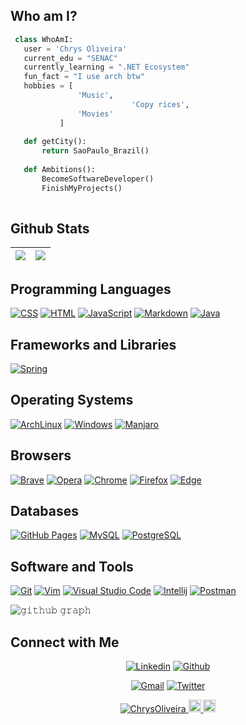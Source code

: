 ## Who am I?

 ```python
  class WhoAmI:
    user = 'Chrys Oliveira'
	current_edu = "SENAC"
    currently_learning = ".NET Ecosystem"
    fun_fact = "I use arch btw"
	hobbies = [
				'Music',
                         	'Copy rices',
			 	'Movies'
			]
	
	def getCity():
		return SaoPaulo_Brazil()
	
	def Ambitions():
		BecomeSoftwareDeveloper()
		FinishMyProjects()
	
 ```

 
## Github Stats

<img src="https://github-readme-stats.vercel.app/api?username=ChrysOliveira&&show_icons=true&count_private=true&theme=github_dark">|<img src="https://github-readme-streak-stats.herokuapp.com/?user=ChrysOliveira&theme=blueberry_duo"/>
|---|---|

## Programming Languages

<p>
    <a href="#"><img alt="CSS" src="https://img.shields.io/badge/CSS%20-%231572B6.svg?logo=css3&logoColor=white"></a>
    <a href="#"><img alt="HTML" src="https://img.shields.io/badge/HTML%20-%23E34F26.svg?logo=html5&logoColor=white"></a>
    <a href="#"><img alt="JavaScript" src="https://img.shields.io/badge/JavaScript%20-%23F7DF1E.svg?logo=javascript&logoColor=black"></a>
    <a href="#"><img alt="Markdown" src="https://img.shields.io/badge/Markdown-%23000000.svg?logo=markdown&logoColor=white"></a>
	<a href="#"><img alt="Java" src="https://img.shields.io/badge/java-%23ED8B00.svg?logo=java&logoColor=blue"></a>
	
</p>

## Frameworks and Libraries
<p>
   <a href="#"><img alt="Spring" src="https://img.shields.io/badge/Spring-6DB33F?style=for-the-badge&logo=spring&logoColor=white"></a>
</p>

## Operating Systems
<p>
	<a href="#"><img alt="ArchLinux" src="https://img.shields.io/badge/Arch_Linux-1793D1?style=for-the-badge&logo=arch-linux&logoColor=white"></a>
	<a href="#"><img alt="Windows" src="https://img.shields.io/badge/Windows-0078D6?logo=windows&logoColor=white"></a>
	<a href="#"><img alt="Manjaro" src="https://img.shields.io/badge/manjaro-35BF5C?style=for-the-badge&logo=manjaro&logoColor=white"></a>
	
</p>

## Browsers
<p>
    <a href="#"><img alt="Brave" src="https://img.shields.io/badge/Brave-FB542B?logo=brave&logoColor=white"></a>
	<a href="#"><img alt="Opera" src="https://img.shields.io/badge/Opera-FF1B2D?style=for-the-badge&logo=Opera&logoColor=white"></a>
	<a href="#"><img alt="Chrome" src="https://img.shields.io/badge/Google_chrome-4285F4?logo=Google-Chrome&logoColor=white"></a>
	<a href="#"><img alt="Firefox" src="https://img.shields.io/badge/Firefox_Browser-FF7139?style=for-the-badge&logo=Firefox-Browser&logoColor=white"></a>
	<a href="#"><img alt="Edge" src="https://img.shields.io/badge/Microsoft_Edge-0078D7?logo=Microsoft-edge&logoColor=white"></a>
</p>

## Databases
<p>
    <a href="#"><img alt="GitHub Pages" src="https://img.shields.io/badge/GitHub%20Pages-%23327FC7.svg?logo=github&logoColor=white"></a>
    <a href="#"><img alt="MySQL" src="https://img.shields.io/badge/MySQL-005C84?style=for-the-badge&logo=mysql&logoColor=white"></a>
    <a href="#"><img alt="PostgreSQL" src="https://img.shields.io/badge/PostgreSQL-316192?style=for-the-badge&logo=postgresql&logoColor=white"></a>
</p> 

## Software and Tools
<p>
  <a href="#"><img alt="Git" src="https://img.shields.io/badge/Git%20-%23F05033.svg?logo=git&logoColor=white"></a>
	<a href="#"><img alt="Vim" src="https://img.shields.io/badge/VIM-%2311AB00.svg?logo=vim&logoColor=white"></a>
  <a href="#"><img alt="Visual Studio Code" src="https://img.shields.io/badge/Visual%20Studio%20Code-0078d7.svg?logo=visual-studio-code&logoColor=white"></a>
	<a href="#"><img alt="Intellij" src="https://img.shields.io/badge/IntelliJ&nbsp;IDEA-000000.svg?logo=intellij-idea&logoColor=white"></a>
	<a href="#"><img alt="Postman" src="https://img.shields.io/badge/Postman-FF6C37?style=for-the-badge&logo=Postman&logoColor=white"></a>
</p>

![𝚐𝚒𝚝𝚑𝚞𝚋 𝚐𝚛𝚊𝚙𝚑](https://activity-graph.herokuapp.com/graph?username=ChrysOliveira&theme=react-dark&hide_border=true&area=true)

## Connect with Me


<p align="center">
  <a href="https://linkedin.com/in/chrystianmoliveira"><img alt="Linkedin" title="Chrys Linkedin" src="https://img.shields.io/badge/LinkedIn-0077B5?style=for-the-badge&logo=linkedin&logoColor=white"></a>
  <a href="https://github.com/ChrysOliveira"><img alt="Github" title="Chrys Github" src="https://img.shields.io/badge/GitHub-100000?style=for-the-badge&logo=github&logoColor=white"></a>
 </p>
 <p align="center">
  <a href="mailto:chrystianmoliveira7@gmail.com"><img alt="Gmail" title="Chrys Gmail" src="https://img.shields.io/badge/Gmail-D14836?style=for-the-badge&logo=gmail&logoColor=white"></a>
<a href="http://twitter.com/ChrysChrys123"><img alt="Twitter" title="Chrys Twitter" src="https://img.shields.io/badge/Twitter-1DA1F2?style=for-the-badge&logo=twitter&logoColor=white"></a>
</p>

<p align="center">
    <a href="https://github.com/ChrysOliveira">
        <img src="https://komarev.com/ghpvc/?username=ChrysOliveira" alt="ChrysOliveira" />
    </a>
    <a href="https://github.com/ChrysOliveira">
        <img height="20" src="https://img.shields.io/github/followers/ChrysOliveira?label=follow&logo=github" />
	</a>
	 <a href="https://github.com/ChrysOliveira">
        <img height="20" src="https://img.shields.io/github/stars/ChrysOliveira?label=stars&logo=github" />
	</a>
</p>
